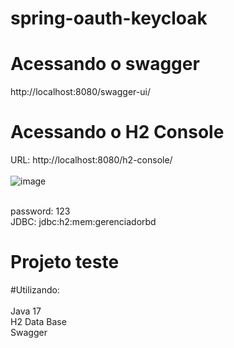 # spring-oauth-keycloak

# Acessando o swagger
http://localhost:8080/swagger-ui/

# Acessando o H2 Console
URL: http://localhost:8080/h2-console/ <br /><br />
![image](https://github.com/richarditoo/spring-oauth-keycloak/assets/26912050/b36bf02f-dd40-4f99-aece-a14923a4c29d)

<br />password: 123<br />
JDBC: jdbc:h2:mem:gerenciadorbd<br />


# Projeto teste

#Utilizando: <br /><br />
Java 17 <br />
H2 Data Base <br />
Swagger
